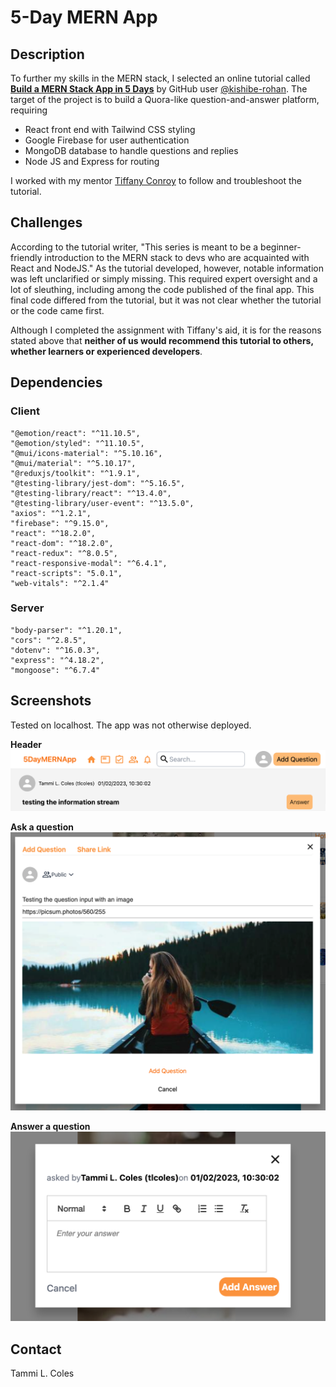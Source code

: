# 5-Day MERN App
## Description
To further my skills in the MERN stack, I selected an online tutorial called **[Build a MERN Stack App in 5 Days](https://dev.to/rohanjsx/build-a-mern-stack-app-in-5-days-the-introduction-19i7)** by GitHub user [@kishibe-rohan](https://github.com/kishibe-rohan). The target of the project is to build a Quora-like question-and-answer platform, requiring 
* React front end with Tailwind CSS styling
* Google Firebase for user authentication 
* MongoDB database to handle questions and replies
* Node JS and Express for routing

I worked with my mentor [Tiffany Conroy](https://github.com/theophani) to follow and troubleshoot the tutorial. 

## Challenges
According to the tutorial writer, "This series is meant to be a beginner-friendly introduction to the MERN stack to devs who are acquainted with React and NodeJS." As the tutorial developed, however, notable information was left unclarified or simply missing. This required expert oversight and a lot of sleuthing, including among the code published of the final app. This final code differed from the tutorial, but it was not clear whether the tutorial or the code came first.

Although I completed the assignment with Tiffany's aid, it is for the reasons stated above that **neither of us would recommend this tutorial to others, whether learners or experienced developers**. 
## Dependencies
  ### Client

    "@emotion/react": "^11.10.5",
    "@emotion/styled": "^11.10.5",
    "@mui/icons-material": "^5.10.16",
    "@mui/material": "^5.10.17",
    "@reduxjs/toolkit": "^1.9.1",
    "@testing-library/jest-dom": "^5.16.5",
    "@testing-library/react": "^13.4.0",
    "@testing-library/user-event": "^13.5.0",
    "axios": "^1.2.1",
    "firebase": "^9.15.0",
    "react": "^18.2.0",
    "react-dom": "^18.2.0",
    "react-redux": "^8.0.5",
    "react-responsive-modal": "^6.4.1",
    "react-scripts": "5.0.1",
    "web-vitals": "^2.1.4"

### Server
    "body-parser": "^1.20.1",
    "cors": "^2.8.5",
    "dotenv": "^16.0.3",
    "express": "^4.18.2",
    "mongoose": "^6.7.4"

## Screenshots
Tested on localhost. The app was not otherwise deployed.

**Header**
![Header screenshot](/screenshots/header-screenshot.png)

**Ask a question**
![Question screenshot](/screenshots/question-screenshot.png)

**Answer a question**
![Answer screenshot](/screenshots/answer-screenshot.png)

## Contact
Tammi L. Coles